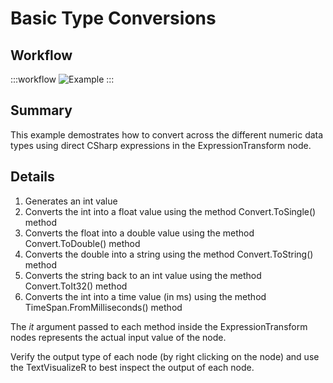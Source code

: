 # Basic Type Conversions

## Workflow

:::workflow
![Example](~/workflows//BonsaiExamples/DataTypes/BasicTypeConversions/BasicTypeConversions.bonsai)
:::


## Summary
This example demostrates how to convert across the different numeric data types using direct CSharp expressions in the ExpressionTransform node.

## Details
1. Generates an int value
2. Converts the int into a float value using the method Convert.ToSingle() method
3. Converts the float into a double value using the method Convert.ToDouble() method
4. Converts the double into a string using the method Convert.ToString() method
5. Converts the string back to an int value using the method Convert.ToIt32() method
6. Converts the int into a time value (in ms) using the method TimeSpan.FromMilliseconds() method

The *it* argument passed to each method inside the ExpressionTransform nodes represents the actual input value of the node.

Verify the output type of each node (by right clicking on the node) and use the TextVisualizeR to best inspect the output of each node. 

